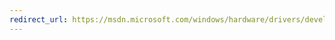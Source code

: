 ```yaml
---
redirect_url: https://msdn.microsoft.com/windows/hardware/drivers/develop/counters-manifest-preprocessor-properties-for-driver-projects
---
```

